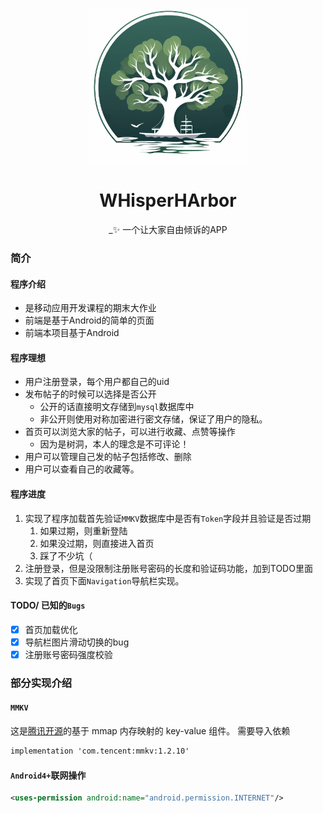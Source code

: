 <div align="center">
<img src="app/src/main/res/drawable/logo.png" width="50%" />

# WHisperHArbor
_✨ 一个让大家自由倾诉的APP
</div>

### 简介
#### 程序介绍
- 是移动应用开发课程的期末大作业
- 前端是基于Android的简单的页面
- 前端本项目基于Android

#### 程序理想
- 用户注册登录，每个用户都自己的uid
- 发布帖子的时候可以选择是否公开
    - 公开的话直接明文存储到`mysql`数据库中
    - 非公开则使用对称加密进行密文存储，保证了用户的隐私。
- 首页可以浏览大家的帖子，可以进行收藏、点赞等操作
    - 因为是树洞，本人的理念是不可评论！
- 用户可以管理自己发的帖子包括修改、删除
- 用户可以查看自己的收藏等。

#### 程序进度
1. 实现了程序加载首先验证`MMKV`数据库中是否有`Token`字段并且验证是否过期
   1. 如果过期，则重新登陆
   2. 如果没过期，则直接进入首页
   3. 踩了不少坑（
2. 注册登录，但是没限制注册账号密码的长度和验证码功能，加到TODO里面
3. 实现了首页下面`Navigation`导航栏实现。

#### TODO/ 已知的`Bugs`
- [x] 首页加载优化
- [x] 导航栏图片滑动切换的bug
- [x] 注册账号密码强度校验

### 部分实现介绍
#### `MMKV`
这是[腾讯开源](https://github.com/Tencent/MMKV)的基于 mmap 内存映射的 key-value 组件。
需要导入依赖
```xml
implementation 'com.tencent:mmkv:1.2.10'
```
#### `Android4+`联网操作
```xml
<uses-permission android:name="android.permission.INTERNET"/>
```